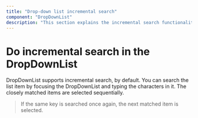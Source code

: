 ```yaml
---
title: "Drop-down list incremental search"
component: "DropDownList"
description: "This section explains the incremental search functionality of the Syncfusion ASP.NET drop-down list control."
---
```


# Do incremental search in the DropDownList

DropDownList supports incremental search, by default. You can search the list item by focusing
the DropDownList and typing the characters in it. The closely matched items are selected
sequentially.

> If the same key is searched once again, the next matched item is selected.
